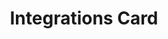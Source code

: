 ---
title: Integrations Card
category: Application
paid: true
isActive: true
ltr: {"vue":{"vueTail":[],"vueCss":[]},"preview":"\n\nfunction App() {\n\n  const integrations = [\n    {\n        title: \"Figma\",\n        desc: \"Ut enim ad minim veniam\",\n        icon: <svg className=\"w-10 h-10\" viewBox=\"0 0 43 48\" fill=\"none\" xmlns=\"http://www.w3.org/2000/svg\">\n            <g clipPath=\"url(#clip0_690_1894)\">\n                <path d=\"M14.1693 48C18.08 48 21.254 44.4159 21.254 39.9999V31.9999H14.1693C10.2586 31.9999 7.08459 35.5839 7.08459 39.9999C7.08459 44.4159 10.2586 48 14.1693 48Z\" fill=\"#0ACF83\" />\n                <path d=\"M7.08459 23.9999C7.08459 19.5839 10.2586 15.9999 14.1693 15.9999H21.254V31.9998H14.1693C10.2586 32 7.08459 28.4159 7.08459 23.9999Z\" fill=\"#A259FF\" />\n                <path d=\"M7.08459 8.00006C7.08459 3.58406 10.2586 0 14.1693 0H21.254V15.9999H14.1693C10.2586 15.9999 7.08459 12.4161 7.08459 8.00006Z\" fill=\"#F24E1E\" />\n                <path d=\"M21.2535 0H28.3382C32.2489 0 35.4229 3.58406 35.4229 8.00006C35.4229 12.4161 32.2489 15.9999 28.3382 15.9999H21.2535V0Z\" fill=\"#FF7262\" />\n                <path d=\"M35.4229 23.9999C35.4229 28.4159 32.2489 32 28.3382 32C24.4275 32 21.2535 28.4159 21.2535 23.9999C21.2535 19.5839 24.4275 15.9999 28.3382 15.9999C32.2489 15.9999 35.4229 19.5839 35.4229 23.9999Z\" fill=\"#1ABCFE\" />\n            </g>\n            <defs>\n                <clipPath id=\"clip0_690_1894\">\n                    <rect width=\"42.5075\" height=\"48\" fill=\"white\" />\n                </clipPath>\n            </defs>\n        </svg>\n\n    }, {\n        title: \"Github\",\n        desc: \"Ut enim ad minim veniam\",\n        icon: <svg className=\"w-10 h-10\" viewBox=\"0 0 48 48\" fill=\"none\" xmlns=\"http://www.w3.org/2000/svg\">\n            <g clipPath=\"url(#clip0_694_1831)\">\n                <path fill-rule=\"evenodd\" clip-rule=\"evenodd\" d=\"M24.0005 1C18.303 1.00296 12.7923 3.02092 8.45374 6.69305C4.11521 10.3652 1.23181 15.452 0.319089 21.044C-0.593628 26.636 0.523853 32.3684 3.47174 37.2164C6.41963 42.0643 11.0057 45.7115 16.4099 47.5059C17.6021 47.7272 18.0512 46.9883 18.0512 46.36C18.0512 45.7317 18.0273 43.91 18.0194 41.9184C11.3428 43.3608 9.93197 39.101 9.93197 39.101C8.84305 36.3349 7.26927 35.6078 7.26927 35.6078C5.09143 34.1299 7.43223 34.1576 7.43223 34.1576C9.84455 34.3275 11.1123 36.6194 11.1123 36.6194C13.2504 40.2667 16.7278 39.2116 18.0949 38.5952C18.3095 37.0501 18.9335 35.999 19.621 35.4023C14.2877 34.8017 8.68408 32.7548 8.68408 23.6108C8.65102 21.2394 9.53605 18.9461 11.156 17.2054C10.9096 16.6047 10.087 14.1785 11.3905 10.8829C11.3905 10.8829 13.4054 10.2427 17.9916 13.3289C21.9253 12.2592 26.0757 12.2592 30.0095 13.3289C34.5917 10.2427 36.6026 10.8829 36.6026 10.8829C37.9101 14.1706 37.0875 16.5968 36.8411 17.2054C38.4662 18.9464 39.353 21.2437 39.317 23.6187C39.317 32.7824 33.7015 34.8017 28.3602 35.3905C29.2186 36.1334 29.9856 37.5836 29.9856 39.8122C29.9856 43.0051 29.9578 45.5736 29.9578 46.36C29.9578 46.9962 30.391 47.7391 31.6071 47.5059C37.0119 45.7113 41.5984 42.0634 44.5462 37.2147C47.4941 32.3659 48.611 26.6326 47.6972 21.0401C46.7835 15.4476 43.8986 10.3607 39.5587 6.68921C35.2187 3.01771 29.7067 1.00108 24.0085 1H24.0005Z\" fill=\"#191717\" />\n                <path d=\"M9.08887 35.264C9.03721 35.3826 8.84645 35.4181 8.69146 35.3351C8.53646 35.2522 8.42122 35.098 8.47686 34.9755C8.5325 34.853 8.71928 34.8214 8.87428 34.9044C9.02927 34.9874 9.14848 35.1455 9.08887 35.264Z\" fill=\"#191717\" />\n                <path d=\"M10.0626 36.3428C9.98028 36.384 9.88612 36.3955 9.79622 36.3753C9.70632 36.3551 9.62629 36.3045 9.56979 36.2321C9.41479 36.0662 9.38298 35.837 9.50221 35.7342C9.62143 35.6315 9.83606 35.6789 9.99105 35.8449C10.146 36.0108 10.1818 36.24 10.0626 36.3428Z\" fill=\"#191717\" />\n                <path d=\"M11.0085 37.7139C10.8614 37.8167 10.6111 37.7139 10.472 37.5085C10.4335 37.4716 10.4029 37.4274 10.382 37.3785C10.3611 37.3296 10.3503 37.2771 10.3503 37.2239C10.3503 37.1708 10.3611 37.1183 10.382 37.0694C10.4029 37.0205 10.4335 36.9763 10.472 36.9394C10.619 36.8406 10.8694 36.9394 11.0085 37.141C11.1476 37.3425 11.1516 37.6112 11.0085 37.7139Z\" fill=\"#191717\" />\n                <path d=\"M12.2921 39.0417C12.161 39.1879 11.8947 39.1484 11.6761 38.9509C11.4575 38.7533 11.4059 38.4846 11.537 38.3423C11.6682 38.2001 11.9344 38.2396 12.161 38.4332C12.3875 38.6268 12.4312 38.8995 12.2921 39.0417Z\" fill=\"#191717\" />\n                <path d=\"M14.0923 39.8162C14.0327 40.0019 13.7625 40.0849 13.4922 40.0058C13.222 39.9268 13.0432 39.7055 13.0948 39.5158C13.1465 39.3262 13.4207 39.2392 13.6949 39.3262C13.9691 39.4131 14.144 39.6225 14.0923 39.8162Z\" fill=\"#191717\" />\n                <path d=\"M16.0557 39.9506C16.0557 40.1442 15.8331 40.3102 15.547 40.3141C15.2608 40.3181 15.0264 40.16 15.0264 39.9664C15.0264 39.7728 15.2489 39.6068 15.535 39.6029C15.8212 39.5989 16.0557 39.753 16.0557 39.9506Z\" fill=\"#191717\" />\n                <path d=\"M17.8838 39.6463C17.9196 39.84 17.7208 40.0415 17.4347 40.0889C17.1486 40.1363 16.8982 40.0217 16.8624 39.8321C16.8267 39.6424 17.0333 39.4369 17.3115 39.3855C17.5897 39.3342 17.848 39.4527 17.8838 39.6463Z\" fill=\"#191717\" />\n            </g>\n            <defs>\n                <clipPath id=\"clip0_694_1831\">\n                    <rect width=\"48\" height=\"48\" fill=\"white\" />\n                </clipPath>\n            </defs>\n        </svg>\n\n    }, {\n        title: \"Discord\",\n        desc: \"Ut enim ad minim veniam\",\n        icon: <svg className=\"w-10 h-10\" viewBox=\"0 0 48 48\" fill=\"none\" xmlns=\"http://www.w3.org/2000/svg\">\n            <g clipPath=\"url(#clip0_694_1840)\">\n                <path d=\"M40.634 8.31115C37.5747 6.90738 34.294 5.87315 30.8638 5.28081C30.8013 5.26937 30.7389 5.29794 30.7067 5.35508C30.2848 6.10551 29.8175 7.08451 29.4902 7.854C25.8008 7.30166 22.1304 7.30166 18.5166 7.854C18.1893 7.06741 17.705 6.10551 17.2811 5.35508C17.249 5.29985 17.1866 5.27128 17.1241 5.28081C13.6958 5.87126 10.4151 6.90549 7.35387 8.31115C7.32737 8.32257 7.30465 8.34164 7.28958 8.36638C1.06678 17.6631 -0.6379 26.7313 0.19836 35.6871C0.202144 35.7309 0.22674 35.7728 0.260796 35.7995C4.36642 38.8145 8.34341 40.645 12.2466 41.8582C12.309 41.8773 12.3752 41.8544 12.415 41.803C13.3383 40.5421 14.1613 39.2127 14.867 37.8146C14.9086 37.7327 14.8688 37.6356 14.7837 37.6032C13.4783 37.108 12.2352 36.5042 11.0395 35.8185C10.9449 35.7633 10.9373 35.628 11.0243 35.5632C11.2759 35.3747 11.5276 35.1785 11.7679 34.9804C11.8114 34.9443 11.872 34.9366 11.9231 34.9595C19.7786 38.546 28.2831 38.546 36.0459 34.9595C36.097 34.9347 36.1576 34.9424 36.203 34.9785C36.4433 35.1766 36.6949 35.3747 36.9484 35.5632C37.0354 35.628 37.0298 35.7633 36.9352 35.8185C35.7394 36.5175 34.4964 37.108 33.189 37.6013C33.1039 37.6337 33.0661 37.7327 33.1077 37.8146C33.8285 39.2107 34.6515 40.5402 35.5578 41.8011C35.5957 41.8544 35.6637 41.8773 35.7262 41.8582C39.6483 40.645 43.6252 38.8145 47.7309 35.7995C47.7668 35.7728 47.7895 35.7328 47.7933 35.689C48.7942 25.3351 46.117 16.3413 40.6964 8.36827C40.6832 8.34164 40.6605 8.32257 40.634 8.31115ZM16.04 30.234C13.675 30.234 11.7263 28.0627 11.7263 25.3961C11.7263 22.7295 13.6372 20.5582 16.04 20.5582C18.4617 20.5582 20.3916 22.7486 20.3538 25.3961C20.3538 28.0627 18.4428 30.234 16.04 30.234ZM31.9895 30.234C29.6245 30.234 27.6758 28.0627 27.6758 25.3961C27.6758 22.7295 29.5867 20.5582 31.9895 20.5582C34.4113 20.5582 36.3411 22.7486 36.3033 25.3961C36.3033 28.0627 34.4113 30.234 31.9895 30.234Z\" fill=\"#5865F2\" />\n            </g>\n            <defs>\n                <clipPath id=\"clip0_694_1840\">\n                    <rect width=\"48\" height=\"48\" fill=\"white\" />\n                </clipPath>\n            </defs>\n        </svg>\n\n    },\n]\n  \n  return (\n    <section className=\"py-16\">\n        <div className=\"max-w-screen-xl mx-auto px-4 md:px-8\">\n            <div className=\"max-w-md\">\n                <h1 className=\"text-gray-800 text-xl font-extrabold sm:text-2xl\">Integrations</h1>\n                <p className=\"text-gray-600 mt-2\">Extend and automate your workflow by using integrations for your favorite tools.</p>\n            </div>\n            <ul className=\"mt-16 grid gap-8 sm:grid-cols-2 lg:grid-cols-3\">\n                {\n                    integrations.map((item, idx) => (\n                        <li className=\"border rounded-lg\">\n                            <div className=\"flex items-start justify-between p-4\">\n                                <div className=\"space-y-2\">\n                                    {item.icon}\n                                    <h4 className=\"text-gray-800 font-semibold\">{item.title}</h4>\n                                    <p className=\"text-gray-600 text-sm\">{item.desc}</p>\n                                </div>\n                                <button className=\"text-gray-700 text-sm border rounded-lg px-3 py-2 duration-150 hover:bg-gray-100\">Connect</button>\n                            </div>\n                            <div className=\"py-5 px-4 border-t text-right\">\n                                <a href=\"javascript:void(0)\" className=\"text-indigo-600 hover:text-indigo-500 text-sm font-medium\">\n                                    View integration\n                                </a>\n                            </div>\n                        </li>\n                    ))\n                }\n            </ul>\n        </div>\n    </section>\n)\n} \n","react":{"jsxTail":[{"label":"App.jsx","code":"const integrations = [\n    {\n        title: \"Figma\",\n        desc: \"Ut enim ad minim veniam\",\n        icon: <svg className=\"w-10 h-10\" viewBox=\"0 0 43 48\" fill=\"none\" xmlns=\"http://www.w3.org/2000/svg\">\n            <g clipPath=\"url(#clip0_690_1894)\">\n                <path d=\"M14.1693 48C18.08 48 21.254 44.4159 21.254 39.9999V31.9999H14.1693C10.2586 31.9999 7.08459 35.5839 7.08459 39.9999C7.08459 44.4159 10.2586 48 14.1693 48Z\" fill=\"#0ACF83\" />\n                <path d=\"M7.08459 23.9999C7.08459 19.5839 10.2586 15.9999 14.1693 15.9999H21.254V31.9998H14.1693C10.2586 32 7.08459 28.4159 7.08459 23.9999Z\" fill=\"#A259FF\" />\n                <path d=\"M7.08459 8.00006C7.08459 3.58406 10.2586 0 14.1693 0H21.254V15.9999H14.1693C10.2586 15.9999 7.08459 12.4161 7.08459 8.00006Z\" fill=\"#F24E1E\" />\n                <path d=\"M21.2535 0H28.3382C32.2489 0 35.4229 3.58406 35.4229 8.00006C35.4229 12.4161 32.2489 15.9999 28.3382 15.9999H21.2535V0Z\" fill=\"#FF7262\" />\n                <path d=\"M35.4229 23.9999C35.4229 28.4159 32.2489 32 28.3382 32C24.4275 32 21.2535 28.4159 21.2535 23.9999C21.2535 19.5839 24.4275 15.9999 28.3382 15.9999C32.2489 15.9999 35.4229 19.5839 35.4229 23.9999Z\" fill=\"#1ABCFE\" />\n            </g>\n            <defs>\n                <clipPath id=\"clip0_690_1894\">\n                    <rect width=\"42.5075\" height=\"48\" fill=\"white\" />\n                </clipPath>\n            </defs>\n        </svg>\n\n    }, {\n        title: \"Github\",\n        desc: \"Ut enim ad minim veniam\",\n        icon: <svg className=\"w-10 h-10\" viewBox=\"0 0 48 48\" fill=\"none\" xmlns=\"http://www.w3.org/2000/svg\">\n            <g clipPath=\"url(#clip0_694_1831)\">\n                <path fill-rule=\"evenodd\" clip-rule=\"evenodd\" d=\"M24.0005 1C18.303 1.00296 12.7923 3.02092 8.45374 6.69305C4.11521 10.3652 1.23181 15.452 0.319089 21.044C-0.593628 26.636 0.523853 32.3684 3.47174 37.2164C6.41963 42.0643 11.0057 45.7115 16.4099 47.5059C17.6021 47.7272 18.0512 46.9883 18.0512 46.36C18.0512 45.7317 18.0273 43.91 18.0194 41.9184C11.3428 43.3608 9.93197 39.101 9.93197 39.101C8.84305 36.3349 7.26927 35.6078 7.26927 35.6078C5.09143 34.1299 7.43223 34.1576 7.43223 34.1576C9.84455 34.3275 11.1123 36.6194 11.1123 36.6194C13.2504 40.2667 16.7278 39.2116 18.0949 38.5952C18.3095 37.0501 18.9335 35.999 19.621 35.4023C14.2877 34.8017 8.68408 32.7548 8.68408 23.6108C8.65102 21.2394 9.53605 18.9461 11.156 17.2054C10.9096 16.6047 10.087 14.1785 11.3905 10.8829C11.3905 10.8829 13.4054 10.2427 17.9916 13.3289C21.9253 12.2592 26.0757 12.2592 30.0095 13.3289C34.5917 10.2427 36.6026 10.8829 36.6026 10.8829C37.9101 14.1706 37.0875 16.5968 36.8411 17.2054C38.4662 18.9464 39.353 21.2437 39.317 23.6187C39.317 32.7824 33.7015 34.8017 28.3602 35.3905C29.2186 36.1334 29.9856 37.5836 29.9856 39.8122C29.9856 43.0051 29.9578 45.5736 29.9578 46.36C29.9578 46.9962 30.391 47.7391 31.6071 47.5059C37.0119 45.7113 41.5984 42.0634 44.5462 37.2147C47.4941 32.3659 48.611 26.6326 47.6972 21.0401C46.7835 15.4476 43.8986 10.3607 39.5587 6.68921C35.2187 3.01771 29.7067 1.00108 24.0085 1H24.0005Z\" fill=\"#191717\" />\n                <path d=\"M9.08887 35.264C9.03721 35.3826 8.84645 35.4181 8.69146 35.3351C8.53646 35.2522 8.42122 35.098 8.47686 34.9755C8.5325 34.853 8.71928 34.8214 8.87428 34.9044C9.02927 34.9874 9.14848 35.1455 9.08887 35.264Z\" fill=\"#191717\" />\n                <path d=\"M10.0626 36.3428C9.98028 36.384 9.88612 36.3955 9.79622 36.3753C9.70632 36.3551 9.62629 36.3045 9.56979 36.2321C9.41479 36.0662 9.38298 35.837 9.50221 35.7342C9.62143 35.6315 9.83606 35.6789 9.99105 35.8449C10.146 36.0108 10.1818 36.24 10.0626 36.3428Z\" fill=\"#191717\" />\n                <path d=\"M11.0085 37.7139C10.8614 37.8167 10.6111 37.7139 10.472 37.5085C10.4335 37.4716 10.4029 37.4274 10.382 37.3785C10.3611 37.3296 10.3503 37.2771 10.3503 37.2239C10.3503 37.1708 10.3611 37.1183 10.382 37.0694C10.4029 37.0205 10.4335 36.9763 10.472 36.9394C10.619 36.8406 10.8694 36.9394 11.0085 37.141C11.1476 37.3425 11.1516 37.6112 11.0085 37.7139Z\" fill=\"#191717\" />\n                <path d=\"M12.2921 39.0417C12.161 39.1879 11.8947 39.1484 11.6761 38.9509C11.4575 38.7533 11.4059 38.4846 11.537 38.3423C11.6682 38.2001 11.9344 38.2396 12.161 38.4332C12.3875 38.6268 12.4312 38.8995 12.2921 39.0417Z\" fill=\"#191717\" />\n                <path d=\"M14.0923 39.8162C14.0327 40.0019 13.7625 40.0849 13.4922 40.0058C13.222 39.9268 13.0432 39.7055 13.0948 39.5158C13.1465 39.3262 13.4207 39.2392 13.6949 39.3262C13.9691 39.4131 14.144 39.6225 14.0923 39.8162Z\" fill=\"#191717\" />\n                <path d=\"M16.0557 39.9506C16.0557 40.1442 15.8331 40.3102 15.547 40.3141C15.2608 40.3181 15.0264 40.16 15.0264 39.9664C15.0264 39.7728 15.2489 39.6068 15.535 39.6029C15.8212 39.5989 16.0557 39.753 16.0557 39.9506Z\" fill=\"#191717\" />\n                <path d=\"M17.8838 39.6463C17.9196 39.84 17.7208 40.0415 17.4347 40.0889C17.1486 40.1363 16.8982 40.0217 16.8624 39.8321C16.8267 39.6424 17.0333 39.4369 17.3115 39.3855C17.5897 39.3342 17.848 39.4527 17.8838 39.6463Z\" fill=\"#191717\" />\n            </g>\n            <defs>\n                <clipPath id=\"clip0_694_1831\">\n                    <rect width=\"48\" height=\"48\" fill=\"white\" />\n                </clipPath>\n            </defs>\n        </svg>\n\n    }, {\n        title: \"Discord\",\n        desc: \"Ut enim ad minim veniam\",\n        icon: <svg className=\"w-10 h-10\" viewBox=\"0 0 48 48\" fill=\"none\" xmlns=\"http://www.w3.org/2000/svg\">\n            <g clipPath=\"url(#clip0_694_1840)\">\n                <path d=\"M40.634 8.31115C37.5747 6.90738 34.294 5.87315 30.8638 5.28081C30.8013 5.26937 30.7389 5.29794 30.7067 5.35508C30.2848 6.10551 29.8175 7.08451 29.4902 7.854C25.8008 7.30166 22.1304 7.30166 18.5166 7.854C18.1893 7.06741 17.705 6.10551 17.2811 5.35508C17.249 5.29985 17.1866 5.27128 17.1241 5.28081C13.6958 5.87126 10.4151 6.90549 7.35387 8.31115C7.32737 8.32257 7.30465 8.34164 7.28958 8.36638C1.06678 17.6631 -0.6379 26.7313 0.19836 35.6871C0.202144 35.7309 0.22674 35.7728 0.260796 35.7995C4.36642 38.8145 8.34341 40.645 12.2466 41.8582C12.309 41.8773 12.3752 41.8544 12.415 41.803C13.3383 40.5421 14.1613 39.2127 14.867 37.8146C14.9086 37.7327 14.8688 37.6356 14.7837 37.6032C13.4783 37.108 12.2352 36.5042 11.0395 35.8185C10.9449 35.7633 10.9373 35.628 11.0243 35.5632C11.2759 35.3747 11.5276 35.1785 11.7679 34.9804C11.8114 34.9443 11.872 34.9366 11.9231 34.9595C19.7786 38.546 28.2831 38.546 36.0459 34.9595C36.097 34.9347 36.1576 34.9424 36.203 34.9785C36.4433 35.1766 36.6949 35.3747 36.9484 35.5632C37.0354 35.628 37.0298 35.7633 36.9352 35.8185C35.7394 36.5175 34.4964 37.108 33.189 37.6013C33.1039 37.6337 33.0661 37.7327 33.1077 37.8146C33.8285 39.2107 34.6515 40.5402 35.5578 41.8011C35.5957 41.8544 35.6637 41.8773 35.7262 41.8582C39.6483 40.645 43.6252 38.8145 47.7309 35.7995C47.7668 35.7728 47.7895 35.7328 47.7933 35.689C48.7942 25.3351 46.117 16.3413 40.6964 8.36827C40.6832 8.34164 40.6605 8.32257 40.634 8.31115ZM16.04 30.234C13.675 30.234 11.7263 28.0627 11.7263 25.3961C11.7263 22.7295 13.6372 20.5582 16.04 20.5582C18.4617 20.5582 20.3916 22.7486 20.3538 25.3961C20.3538 28.0627 18.4428 30.234 16.04 30.234ZM31.9895 30.234C29.6245 30.234 27.6758 28.0627 27.6758 25.3961C27.6758 22.7295 29.5867 20.5582 31.9895 20.5582C34.4113 20.5582 36.3411 22.7486 36.3033 25.3961C36.3033 28.0627 34.4113 30.234 31.9895 30.234Z\" fill=\"#5865F2\" />\n            </g>\n            <defs>\n                <clipPath id=\"clip0_694_1840\">\n                    <rect width=\"48\" height=\"48\" fill=\"white\" />\n                </clipPath>\n            </defs>\n        </svg>\n\n    },\n]\n\nexport default () => (\n    <section className=\"py-16\">\n        <div className=\"max-w-screen-xl mx-auto px-4 md:px-8\">\n            <div className=\"max-w-md\">\n                <h1 className=\"text-gray-800 text-xl font-extrabold sm:text-2xl\">Integrations</h1>\n                <p className=\"text-gray-600 mt-2\">Extend and automate your workflow by using integrations for your favorite tools.</p>\n            </div>\n            <ul className=\"mt-16 grid gap-8 sm:grid-cols-2 lg:grid-cols-3\">\n                {\n                    integrations.map((item, idx) => (\n                        <li className=\"border rounded-lg\">\n                            <div className=\"flex items-start justify-between p-4\">\n                                <div className=\"space-y-2\">\n                                    {item.icon}\n                                    <h4 className=\"text-gray-800 font-semibold\">{item.title}</h4>\n                                    <p className=\"text-gray-600 text-sm\">{item.desc}</p>\n                                </div>\n                                <button className=\"text-gray-700 text-sm border rounded-lg px-3 py-2 duration-150 hover:bg-gray-100\">Connect</button>\n                            </div>\n                            <div className=\"py-5 px-4 border-t text-right\">\n                                <a href=\"javascript:void(0)\" className=\"text-indigo-600 hover:text-indigo-500 text-sm font-medium\">\n                                    View integration\n                                </a>\n                            </div>\n                        </li>\n                    ))\n                }\n            </ul>\n        </div>\n    </section>\n)"}],"jsxCss":[]}}
rtl: {"vue":{"vueTail":[],"vueCss":[]},"react":{"jsxCss":[],"jsxTail":[{"code":"const integrations = [\n    {\n        title: \"Figma\",\n        desc: \"على مر السنين، سوف آتي\",\n        icon: <svg className=\"w-10 h-10\" viewBox=\"0 0 43 48\" fill=\"none\" xmlns=\"http://www.w3.org/2000/svg\">\n            <g clipPath=\"url(#clip0_690_1894)\">\n                <path d=\"M14.1693 48C18.08 48 21.254 44.4159 21.254 39.9999V31.9999H14.1693C10.2586 31.9999 7.08459 35.5839 7.08459 39.9999C7.08459 44.4159 10.2586 48 14.1693 48Z\" fill=\"#0ACF83\" />\n                <path d=\"M7.08459 23.9999C7.08459 19.5839 10.2586 15.9999 14.1693 15.9999H21.254V31.9998H14.1693C10.2586 32 7.08459 28.4159 7.08459 23.9999Z\" fill=\"#A259FF\" />\n                <path d=\"M7.08459 8.00006C7.08459 3.58406 10.2586 0 14.1693 0H21.254V15.9999H14.1693C10.2586 15.9999 7.08459 12.4161 7.08459 8.00006Z\" fill=\"#F24E1E\" />\n                <path d=\"M21.2535 0H28.3382C32.2489 0 35.4229 3.58406 35.4229 8.00006C35.4229 12.4161 32.2489 15.9999 28.3382 15.9999H21.2535V0Z\" fill=\"#FF7262\" />\n                <path d=\"M35.4229 23.9999C35.4229 28.4159 32.2489 32 28.3382 32C24.4275 32 21.2535 28.4159 21.2535 23.9999C21.2535 19.5839 24.4275 15.9999 28.3382 15.9999C32.2489 15.9999 35.4229 19.5839 35.4229 23.9999Z\" fill=\"#1ABCFE\" />\n            </g>\n            <defs>\n                <clipPath id=\"clip0_690_1894\">\n                    <rect width=\"42.5075\" height=\"48\" fill=\"white\" />\n                </clipPath>\n            </defs>\n        </svg>\n\n    }, {\n        title: \"Github\",\n        desc: \"على مر السنين، سوف آتي\",\n        icon: <svg className=\"w-10 h-10\" viewBox=\"0 0 48 48\" fill=\"none\" xmlns=\"http://www.w3.org/2000/svg\">\n            <g clipPath=\"url(#clip0_694_1831)\">\n                <path fill-rule=\"evenodd\" clip-rule=\"evenodd\" d=\"M24.0005 1C18.303 1.00296 12.7923 3.02092 8.45374 6.69305C4.11521 10.3652 1.23181 15.452 0.319089 21.044C-0.593628 26.636 0.523853 32.3684 3.47174 37.2164C6.41963 42.0643 11.0057 45.7115 16.4099 47.5059C17.6021 47.7272 18.0512 46.9883 18.0512 46.36C18.0512 45.7317 18.0273 43.91 18.0194 41.9184C11.3428 43.3608 9.93197 39.101 9.93197 39.101C8.84305 36.3349 7.26927 35.6078 7.26927 35.6078C5.09143 34.1299 7.43223 34.1576 7.43223 34.1576C9.84455 34.3275 11.1123 36.6194 11.1123 36.6194C13.2504 40.2667 16.7278 39.2116 18.0949 38.5952C18.3095 37.0501 18.9335 35.999 19.621 35.4023C14.2877 34.8017 8.68408 32.7548 8.68408 23.6108C8.65102 21.2394 9.53605 18.9461 11.156 17.2054C10.9096 16.6047 10.087 14.1785 11.3905 10.8829C11.3905 10.8829 13.4054 10.2427 17.9916 13.3289C21.9253 12.2592 26.0757 12.2592 30.0095 13.3289C34.5917 10.2427 36.6026 10.8829 36.6026 10.8829C37.9101 14.1706 37.0875 16.5968 36.8411 17.2054C38.4662 18.9464 39.353 21.2437 39.317 23.6187C39.317 32.7824 33.7015 34.8017 28.3602 35.3905C29.2186 36.1334 29.9856 37.5836 29.9856 39.8122C29.9856 43.0051 29.9578 45.5736 29.9578 46.36C29.9578 46.9962 30.391 47.7391 31.6071 47.5059C37.0119 45.7113 41.5984 42.0634 44.5462 37.2147C47.4941 32.3659 48.611 26.6326 47.6972 21.0401C46.7835 15.4476 43.8986 10.3607 39.5587 6.68921C35.2187 3.01771 29.7067 1.00108 24.0085 1H24.0005Z\" fill=\"#191717\" />\n                <path d=\"M9.08887 35.264C9.03721 35.3826 8.84645 35.4181 8.69146 35.3351C8.53646 35.2522 8.42122 35.098 8.47686 34.9755C8.5325 34.853 8.71928 34.8214 8.87428 34.9044C9.02927 34.9874 9.14848 35.1455 9.08887 35.264Z\" fill=\"#191717\" />\n                <path d=\"M10.0626 36.3428C9.98028 36.384 9.88612 36.3955 9.79622 36.3753C9.70632 36.3551 9.62629 36.3045 9.56979 36.2321C9.41479 36.0662 9.38298 35.837 9.50221 35.7342C9.62143 35.6315 9.83606 35.6789 9.99105 35.8449C10.146 36.0108 10.1818 36.24 10.0626 36.3428Z\" fill=\"#191717\" />\n                <path d=\"M11.0085 37.7139C10.8614 37.8167 10.6111 37.7139 10.472 37.5085C10.4335 37.4716 10.4029 37.4274 10.382 37.3785C10.3611 37.3296 10.3503 37.2771 10.3503 37.2239C10.3503 37.1708 10.3611 37.1183 10.382 37.0694C10.4029 37.0205 10.4335 36.9763 10.472 36.9394C10.619 36.8406 10.8694 36.9394 11.0085 37.141C11.1476 37.3425 11.1516 37.6112 11.0085 37.7139Z\" fill=\"#191717\" />\n                <path d=\"M12.2921 39.0417C12.161 39.1879 11.8947 39.1484 11.6761 38.9509C11.4575 38.7533 11.4059 38.4846 11.537 38.3423C11.6682 38.2001 11.9344 38.2396 12.161 38.4332C12.3875 38.6268 12.4312 38.8995 12.2921 39.0417Z\" fill=\"#191717\" />\n                <path d=\"M14.0923 39.8162C14.0327 40.0019 13.7625 40.0849 13.4922 40.0058C13.222 39.9268 13.0432 39.7055 13.0948 39.5158C13.1465 39.3262 13.4207 39.2392 13.6949 39.3262C13.9691 39.4131 14.144 39.6225 14.0923 39.8162Z\" fill=\"#191717\" />\n                <path d=\"M16.0557 39.9506C16.0557 40.1442 15.8331 40.3102 15.547 40.3141C15.2608 40.3181 15.0264 40.16 15.0264 39.9664C15.0264 39.7728 15.2489 39.6068 15.535 39.6029C15.8212 39.5989 16.0557 39.753 16.0557 39.9506Z\" fill=\"#191717\" />\n                <path d=\"M17.8838 39.6463C17.9196 39.84 17.7208 40.0415 17.4347 40.0889C17.1486 40.1363 16.8982 40.0217 16.8624 39.8321C16.8267 39.6424 17.0333 39.4369 17.3115 39.3855C17.5897 39.3342 17.848 39.4527 17.8838 39.6463Z\" fill=\"#191717\" />\n            </g>\n            <defs>\n                <clipPath id=\"clip0_694_1831\">\n                    <rect width=\"48\" height=\"48\" fill=\"white\" />\n                </clipPath>\n            </defs>\n        </svg>\n\n    }, {\n        title: \"Discord\",\n        desc: \"على مر السنين، سوف آتي\",\n        icon: <svg className=\"w-10 h-10\" viewBox=\"0 0 48 48\" fill=\"none\" xmlns=\"http://www.w3.org/2000/svg\">\n            <g clipPath=\"url(#clip0_694_1840)\">\n                <path d=\"M40.634 8.31115C37.5747 6.90738 34.294 5.87315 30.8638 5.28081C30.8013 5.26937 30.7389 5.29794 30.7067 5.35508C30.2848 6.10551 29.8175 7.08451 29.4902 7.854C25.8008 7.30166 22.1304 7.30166 18.5166 7.854C18.1893 7.06741 17.705 6.10551 17.2811 5.35508C17.249 5.29985 17.1866 5.27128 17.1241 5.28081C13.6958 5.87126 10.4151 6.90549 7.35387 8.31115C7.32737 8.32257 7.30465 8.34164 7.28958 8.36638C1.06678 17.6631 -0.6379 26.7313 0.19836 35.6871C0.202144 35.7309 0.22674 35.7728 0.260796 35.7995C4.36642 38.8145 8.34341 40.645 12.2466 41.8582C12.309 41.8773 12.3752 41.8544 12.415 41.803C13.3383 40.5421 14.1613 39.2127 14.867 37.8146C14.9086 37.7327 14.8688 37.6356 14.7837 37.6032C13.4783 37.108 12.2352 36.5042 11.0395 35.8185C10.9449 35.7633 10.9373 35.628 11.0243 35.5632C11.2759 35.3747 11.5276 35.1785 11.7679 34.9804C11.8114 34.9443 11.872 34.9366 11.9231 34.9595C19.7786 38.546 28.2831 38.546 36.0459 34.9595C36.097 34.9347 36.1576 34.9424 36.203 34.9785C36.4433 35.1766 36.6949 35.3747 36.9484 35.5632C37.0354 35.628 37.0298 35.7633 36.9352 35.8185C35.7394 36.5175 34.4964 37.108 33.189 37.6013C33.1039 37.6337 33.0661 37.7327 33.1077 37.8146C33.8285 39.2107 34.6515 40.5402 35.5578 41.8011C35.5957 41.8544 35.6637 41.8773 35.7262 41.8582C39.6483 40.645 43.6252 38.8145 47.7309 35.7995C47.7668 35.7728 47.7895 35.7328 47.7933 35.689C48.7942 25.3351 46.117 16.3413 40.6964 8.36827C40.6832 8.34164 40.6605 8.32257 40.634 8.31115ZM16.04 30.234C13.675 30.234 11.7263 28.0627 11.7263 25.3961C11.7263 22.7295 13.6372 20.5582 16.04 20.5582C18.4617 20.5582 20.3916 22.7486 20.3538 25.3961C20.3538 28.0627 18.4428 30.234 16.04 30.234ZM31.9895 30.234C29.6245 30.234 27.6758 28.0627 27.6758 25.3961C27.6758 22.7295 29.5867 20.5582 31.9895 20.5582C34.4113 20.5582 36.3411 22.7486 36.3033 25.3961C36.3033 28.0627 34.4113 30.234 31.9895 30.234Z\" fill=\"#5865F2\" />\n            </g>\n            <defs>\n                <clipPath id=\"clip0_694_1840\">\n                    <rect width=\"48\" height=\"48\" fill=\"white\" />\n                </clipPath>\n            </defs>\n        </svg>\n\n    },\n]\n\nexport default () => {\n    return (\n        <section className=\"py-16\">\n            <div className=\"max-w-screen-xl mx-auto px-4 md:px-8\">\n                <div className=\"max-w-md\">\n                    <h1 className=\"text-gray-800 text-xl font-extrabold sm:text-2xl\">تكاملات</h1>\n                    <p className=\"text-gray-600 mt-2\">قم بتوسيع وأتمتة سير عملك باستخدام عمليات تكامل لأدواتك المفضلة.</p>\n                </div>\n                <ul className=\"mt-16 grid gap-8 sm:grid-cols-2 lg:grid-cols-3\">\n                    {\n                        integrations.map((item, idx) => (\n                            <li className=\"border rounded-lg\">\n                                <div className=\"flex items-start justify-between p-4\">\n                                    <div className=\"space-y-2\">\n                                        {item.icon}\n                                        <h4 className=\"text-gray-800 font-semibold\">{item.title}</h4>\n                                        <p className=\"text-gray-600 text-sm\">{item.desc}</p>\n                                    </div>\n                                    <button className=\"text-gray-700 text-sm border rounded-lg px-3 py-2 duration-150 hover:bg-gray-100\">إتصال</button>\n                                </div>\n                                <div className=\"py-5 px-4 border-t text-right\">\n                                    <a href=\"javascript:void(0)\" className=\"text-indigo-600 hover:text-indigo-500 text-sm font-medium\">\n                                        عرض التكامل\n                                    </a>\n                                </div>\n                            </li>\n                        ))\n                    }\n                </ul>\n            </div>\n        </section>\n    )\n}","label":"App.jsx"}]},"preview":"function App() {\nconst integrations = [\n    {\n        title: \"Figma\",\n        desc: \"على مر السنين، سوف آتي\",\n        icon: <svg className=\"w-10 h-10\" viewBox=\"0 0 43 48\" fill=\"none\" xmlns=\"http://www.w3.org/2000/svg\">\n            <g clipPath=\"url(#clip0_690_1894)\">\n                <path d=\"M14.1693 48C18.08 48 21.254 44.4159 21.254 39.9999V31.9999H14.1693C10.2586 31.9999 7.08459 35.5839 7.08459 39.9999C7.08459 44.4159 10.2586 48 14.1693 48Z\" fill=\"#0ACF83\" />\n                <path d=\"M7.08459 23.9999C7.08459 19.5839 10.2586 15.9999 14.1693 15.9999H21.254V31.9998H14.1693C10.2586 32 7.08459 28.4159 7.08459 23.9999Z\" fill=\"#A259FF\" />\n                <path d=\"M7.08459 8.00006C7.08459 3.58406 10.2586 0 14.1693 0H21.254V15.9999H14.1693C10.2586 15.9999 7.08459 12.4161 7.08459 8.00006Z\" fill=\"#F24E1E\" />\n                <path d=\"M21.2535 0H28.3382C32.2489 0 35.4229 3.58406 35.4229 8.00006C35.4229 12.4161 32.2489 15.9999 28.3382 15.9999H21.2535V0Z\" fill=\"#FF7262\" />\n                <path d=\"M35.4229 23.9999C35.4229 28.4159 32.2489 32 28.3382 32C24.4275 32 21.2535 28.4159 21.2535 23.9999C21.2535 19.5839 24.4275 15.9999 28.3382 15.9999C32.2489 15.9999 35.4229 19.5839 35.4229 23.9999Z\" fill=\"#1ABCFE\" />\n            </g>\n            <defs>\n                <clipPath id=\"clip0_690_1894\">\n                    <rect width=\"42.5075\" height=\"48\" fill=\"white\" />\n                </clipPath>\n            </defs>\n        </svg>\n\n    }, {\n        title: \"Github\",\n        desc: \"على مر السنين، سوف آتي\",\n        icon: <svg className=\"w-10 h-10\" viewBox=\"0 0 48 48\" fill=\"none\" xmlns=\"http://www.w3.org/2000/svg\">\n            <g clipPath=\"url(#clip0_694_1831)\">\n                <path fill-rule=\"evenodd\" clip-rule=\"evenodd\" d=\"M24.0005 1C18.303 1.00296 12.7923 3.02092 8.45374 6.69305C4.11521 10.3652 1.23181 15.452 0.319089 21.044C-0.593628 26.636 0.523853 32.3684 3.47174 37.2164C6.41963 42.0643 11.0057 45.7115 16.4099 47.5059C17.6021 47.7272 18.0512 46.9883 18.0512 46.36C18.0512 45.7317 18.0273 43.91 18.0194 41.9184C11.3428 43.3608 9.93197 39.101 9.93197 39.101C8.84305 36.3349 7.26927 35.6078 7.26927 35.6078C5.09143 34.1299 7.43223 34.1576 7.43223 34.1576C9.84455 34.3275 11.1123 36.6194 11.1123 36.6194C13.2504 40.2667 16.7278 39.2116 18.0949 38.5952C18.3095 37.0501 18.9335 35.999 19.621 35.4023C14.2877 34.8017 8.68408 32.7548 8.68408 23.6108C8.65102 21.2394 9.53605 18.9461 11.156 17.2054C10.9096 16.6047 10.087 14.1785 11.3905 10.8829C11.3905 10.8829 13.4054 10.2427 17.9916 13.3289C21.9253 12.2592 26.0757 12.2592 30.0095 13.3289C34.5917 10.2427 36.6026 10.8829 36.6026 10.8829C37.9101 14.1706 37.0875 16.5968 36.8411 17.2054C38.4662 18.9464 39.353 21.2437 39.317 23.6187C39.317 32.7824 33.7015 34.8017 28.3602 35.3905C29.2186 36.1334 29.9856 37.5836 29.9856 39.8122C29.9856 43.0051 29.9578 45.5736 29.9578 46.36C29.9578 46.9962 30.391 47.7391 31.6071 47.5059C37.0119 45.7113 41.5984 42.0634 44.5462 37.2147C47.4941 32.3659 48.611 26.6326 47.6972 21.0401C46.7835 15.4476 43.8986 10.3607 39.5587 6.68921C35.2187 3.01771 29.7067 1.00108 24.0085 1H24.0005Z\" fill=\"#191717\" />\n                <path d=\"M9.08887 35.264C9.03721 35.3826 8.84645 35.4181 8.69146 35.3351C8.53646 35.2522 8.42122 35.098 8.47686 34.9755C8.5325 34.853 8.71928 34.8214 8.87428 34.9044C9.02927 34.9874 9.14848 35.1455 9.08887 35.264Z\" fill=\"#191717\" />\n                <path d=\"M10.0626 36.3428C9.98028 36.384 9.88612 36.3955 9.79622 36.3753C9.70632 36.3551 9.62629 36.3045 9.56979 36.2321C9.41479 36.0662 9.38298 35.837 9.50221 35.7342C9.62143 35.6315 9.83606 35.6789 9.99105 35.8449C10.146 36.0108 10.1818 36.24 10.0626 36.3428Z\" fill=\"#191717\" />\n                <path d=\"M11.0085 37.7139C10.8614 37.8167 10.6111 37.7139 10.472 37.5085C10.4335 37.4716 10.4029 37.4274 10.382 37.3785C10.3611 37.3296 10.3503 37.2771 10.3503 37.2239C10.3503 37.1708 10.3611 37.1183 10.382 37.0694C10.4029 37.0205 10.4335 36.9763 10.472 36.9394C10.619 36.8406 10.8694 36.9394 11.0085 37.141C11.1476 37.3425 11.1516 37.6112 11.0085 37.7139Z\" fill=\"#191717\" />\n                <path d=\"M12.2921 39.0417C12.161 39.1879 11.8947 39.1484 11.6761 38.9509C11.4575 38.7533 11.4059 38.4846 11.537 38.3423C11.6682 38.2001 11.9344 38.2396 12.161 38.4332C12.3875 38.6268 12.4312 38.8995 12.2921 39.0417Z\" fill=\"#191717\" />\n                <path d=\"M14.0923 39.8162C14.0327 40.0019 13.7625 40.0849 13.4922 40.0058C13.222 39.9268 13.0432 39.7055 13.0948 39.5158C13.1465 39.3262 13.4207 39.2392 13.6949 39.3262C13.9691 39.4131 14.144 39.6225 14.0923 39.8162Z\" fill=\"#191717\" />\n                <path d=\"M16.0557 39.9506C16.0557 40.1442 15.8331 40.3102 15.547 40.3141C15.2608 40.3181 15.0264 40.16 15.0264 39.9664C15.0264 39.7728 15.2489 39.6068 15.535 39.6029C15.8212 39.5989 16.0557 39.753 16.0557 39.9506Z\" fill=\"#191717\" />\n                <path d=\"M17.8838 39.6463C17.9196 39.84 17.7208 40.0415 17.4347 40.0889C17.1486 40.1363 16.8982 40.0217 16.8624 39.8321C16.8267 39.6424 17.0333 39.4369 17.3115 39.3855C17.5897 39.3342 17.848 39.4527 17.8838 39.6463Z\" fill=\"#191717\" />\n            </g>\n            <defs>\n                <clipPath id=\"clip0_694_1831\">\n                    <rect width=\"48\" height=\"48\" fill=\"white\" />\n                </clipPath>\n            </defs>\n        </svg>\n\n    }, {\n        title: \"Discord\",\n        desc: \"على مر السنين، سوف آتي\",\n        icon: <svg className=\"w-10 h-10\" viewBox=\"0 0 48 48\" fill=\"none\" xmlns=\"http://www.w3.org/2000/svg\">\n            <g clipPath=\"url(#clip0_694_1840)\">\n                <path d=\"M40.634 8.31115C37.5747 6.90738 34.294 5.87315 30.8638 5.28081C30.8013 5.26937 30.7389 5.29794 30.7067 5.35508C30.2848 6.10551 29.8175 7.08451 29.4902 7.854C25.8008 7.30166 22.1304 7.30166 18.5166 7.854C18.1893 7.06741 17.705 6.10551 17.2811 5.35508C17.249 5.29985 17.1866 5.27128 17.1241 5.28081C13.6958 5.87126 10.4151 6.90549 7.35387 8.31115C7.32737 8.32257 7.30465 8.34164 7.28958 8.36638C1.06678 17.6631 -0.6379 26.7313 0.19836 35.6871C0.202144 35.7309 0.22674 35.7728 0.260796 35.7995C4.36642 38.8145 8.34341 40.645 12.2466 41.8582C12.309 41.8773 12.3752 41.8544 12.415 41.803C13.3383 40.5421 14.1613 39.2127 14.867 37.8146C14.9086 37.7327 14.8688 37.6356 14.7837 37.6032C13.4783 37.108 12.2352 36.5042 11.0395 35.8185C10.9449 35.7633 10.9373 35.628 11.0243 35.5632C11.2759 35.3747 11.5276 35.1785 11.7679 34.9804C11.8114 34.9443 11.872 34.9366 11.9231 34.9595C19.7786 38.546 28.2831 38.546 36.0459 34.9595C36.097 34.9347 36.1576 34.9424 36.203 34.9785C36.4433 35.1766 36.6949 35.3747 36.9484 35.5632C37.0354 35.628 37.0298 35.7633 36.9352 35.8185C35.7394 36.5175 34.4964 37.108 33.189 37.6013C33.1039 37.6337 33.0661 37.7327 33.1077 37.8146C33.8285 39.2107 34.6515 40.5402 35.5578 41.8011C35.5957 41.8544 35.6637 41.8773 35.7262 41.8582C39.6483 40.645 43.6252 38.8145 47.7309 35.7995C47.7668 35.7728 47.7895 35.7328 47.7933 35.689C48.7942 25.3351 46.117 16.3413 40.6964 8.36827C40.6832 8.34164 40.6605 8.32257 40.634 8.31115ZM16.04 30.234C13.675 30.234 11.7263 28.0627 11.7263 25.3961C11.7263 22.7295 13.6372 20.5582 16.04 20.5582C18.4617 20.5582 20.3916 22.7486 20.3538 25.3961C20.3538 28.0627 18.4428 30.234 16.04 30.234ZM31.9895 30.234C29.6245 30.234 27.6758 28.0627 27.6758 25.3961C27.6758 22.7295 29.5867 20.5582 31.9895 20.5582C34.4113 20.5582 36.3411 22.7486 36.3033 25.3961C36.3033 28.0627 34.4113 30.234 31.9895 30.234Z\" fill=\"#5865F2\" />\n            </g>\n            <defs>\n                <clipPath id=\"clip0_694_1840\">\n                    <rect width=\"48\" height=\"48\" fill=\"white\" />\n                </clipPath>\n            </defs>\n        </svg>\n\n    },\n]\n    return (\n        <section className=\"py-16\">\n            <div className=\"max-w-screen-xl mx-auto px-4 md:px-8\">\n                <div className=\"max-w-md\">\n                    <h1 className=\"text-gray-800 text-xl font-extrabold sm:text-2xl\">تكاملات</h1>\n                    <p className=\"text-gray-600 mt-2\">قم بتوسيع وأتمتة سير عملك باستخدام عمليات تكامل لأدواتك المفضلة.</p>\n                </div>\n                <ul className=\"mt-16 grid gap-8 sm:grid-cols-2 lg:grid-cols-3\">\n                    {\n                        integrations.map((item, idx) => (\n                            <li className=\"border rounded-lg\">\n                                <div className=\"flex items-start justify-between p-4\">\n                                    <div className=\"space-y-2\">\n                                        {item.icon}\n                                        <h4 className=\"text-gray-800 font-semibold\">{item.title}</h4>\n                                        <p className=\"text-gray-600 text-sm\">{item.desc}</p>\n                                    </div>\n                                    <button className=\"text-gray-700 text-sm border rounded-lg px-3 py-2 duration-150 hover:bg-gray-100\">إتصال</button>\n                                </div>\n                                <div className=\"py-5 px-4 border-t text-right\">\n                                    <a href=\"javascript:void(0)\" className=\"text-indigo-600 hover:text-indigo-500 text-sm font-medium\">\n                                        عرض التكامل\n                                    </a>\n                                </div>\n                            </li>\n                        ))\n                    }\n                </ul>\n            </div>\n        </section>\n    )\n}"}
slug: /cards
id: 1c65d52d-fa09-4a1c-9627-547248cd873c
created_at: 1668379970951
---